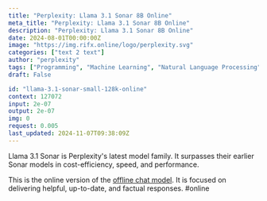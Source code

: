 ```yaml
---
title: "Perplexity: Llama 3.1 Sonar 8B Online"
meta_title: "Perplexity: Llama 3.1 Sonar 8B Online"
description: "Perplexity: Llama 3.1 Sonar 8B Online"
date: 2024-08-01T00:00:00Z
image: "https://img.rifx.online/logo/perplexity.svg"
categories: ["text 2 text"]
author: "perplexity"
tags: ["Programming", "Machine Learning", "Natural Language Processing", "Generative AI", "Chatbots"]
draft: False

id: "llama-3.1-sonar-small-128k-online"
context: 127072
input: 2e-07
output: 2e-07
img: 0
request: 0.005
last_updated: 2024-11-07T09:38:09Z
---
```


Llama 3.1 Sonar is Perplexity's latest model family. It surpasses their earlier Sonar models in cost-efficiency, speed, and performance.

This is the online version of the [offline chat model](/perplexity/llama-3.1-sonar-small-128k-chat). It is focused on delivering helpful, up-to-date, and factual responses. #online

